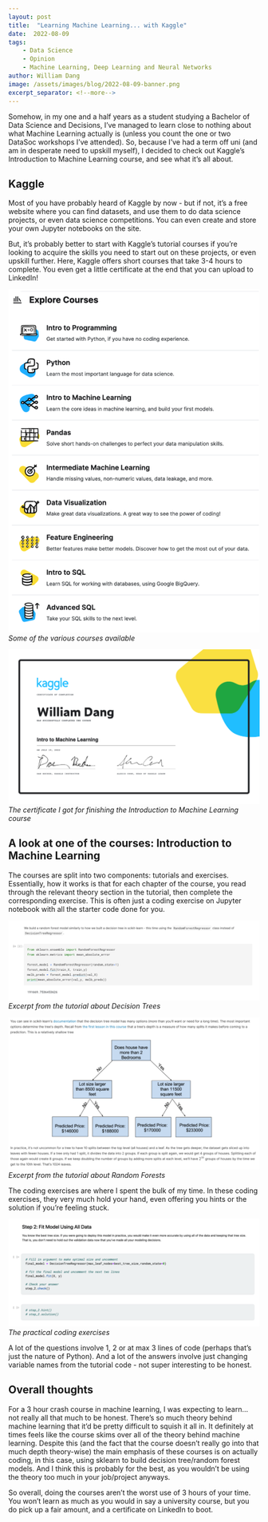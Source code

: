 ```yaml
---
layout: post
title:  "Learning Machine Learning... with Kaggle"
date:  2022-08-09
tags: 
    - Data Science
    - Opinion
    - Machine Learning, Deep Learning and Neural Networks
author: William Dang
image: /assets/images/blog/2022-08-09-banner.png
excerpt_separator: <!--more-->
---
```


Somehow, in my one and a half years as a student studying a Bachelor of Data Science and Decisions, I’ve managed to learn close to nothing about what Machine Learning actually is (unless you count the one or two DataSoc workshops I’ve attended). So, because I’ve had a term off uni (and am in desperate need to upskill myself), I decided to check out Kaggle’s Introduction to Machine Learning course, and see what it’s all about.

<!--more-->

## Kaggle
Most of you have probably heard of Kaggle by now - but if not, it’s a free website where you can find datasets, and use them to do data science projects, or even data science competitions. You can even create and store your own Jupyter notebooks on the site.

But, it’s probably better to start with Kaggle’s tutorial courses if you’re looking to acquire the skills you need to start out on these projects, or even upskill further. Here, Kaggle offers short courses that take 3-4 hours to complete. You even get a little certificate at the end that you can upload to LinkedIn!

![Courses available](/assets/images/blog/2022-08-09-fig1.png)
*Some of the various courses available*

![Certificate](/assets/images/blog/2022-08-09-fig2.png)
*The certificate I got for finishing the Introduction to Machine Learning course*

## A look at one of the courses: Introduction to Machine Learning

The courses are split into two components: tutorials and exercises. Essentially, how it works is that for each chapter of the course, you read through the relevant theory section in the tutorial, then complete the corresponding exercise. This is often just a coding exercise on Jupyter notebook with all the starter code done for you.


![Decision Trees](/assets/images/blog/2022-08-09-fig3.png)
*Excerpt from the tutorial about Decision Trees*

![Random Forests](/assets/images/blog/2022-08-09-fig4.png)
*Excerpt from the tutorial about Random Forests*




The coding exercises are where I spent the bulk of my time. In these coding exercises, they very much hold your hand, even offering you hints or the solution if you’re feeling stuck.

![Coding Exercise](/assets/images/blog/2022-08-09-fig5.png)
*The practical coding exercises*

A lot of the questions involve 1, 2 or at max 3 lines of code (perhaps that’s just the nature of Python). And a lot of the answers involve just changing variable names from the tutorial code - not super interesting to be honest.

## Overall thoughts

For a 3 hour crash course in machine learning, I was expecting to learn… not really all that much to be honest. There’s so much theory behind machine learning that it’d be pretty difficult to squish it all in. It definitely at times feels like the course skims over all of the theory behind machine learning. Despite this (and the fact that the course doesn’t really go into that much depth theory-wise) the main emphasis of these courses is on actually coding, in this case, using sklearn to build decision tree/random forest models. And I think this is probably for the best, as you wouldn’t be using the theory too much in your job/project anyways.

So overall, doing the courses aren’t the worst use of 3 hours of your time. You won’t learn as much as you would in say a university course, but you do pick up a fair amount, and a certificate on LinkedIn to boot. 
